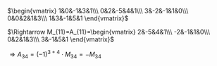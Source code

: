 $\begin{vmatrix}
1&0&-1&3&1\\\ 
0&2&-5&4&1\\\ 
3&-2&-1&1&0\\\ 
0&0&2&1&3\\\ 
1&3&-1&5&1
\end{vmatrix}$

$\Rightarrow M_{11}=A_{11}=\begin{vmatrix}
2&-5&4&1\\\ 
-2&-1&1&0\\\ 
0&2&1&3\\\ 
3&-1&5&1
\end{vmatrix}$

$\Rightarrow 
A_{34}=(-1)^{3+4}\cdot M_{34}=-M_{34}$
